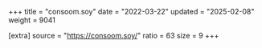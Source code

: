 +++
title = "consoom.soy"
date = "2022-03-22"
updated = "2025-02-08"
weight = 9041

[extra]
source = "https://consoom.soy/"
ratio = 63
size = 9
+++
